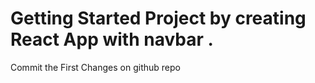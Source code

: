 # Getting Started Project by creating React App with navbar .
Commit the First Changes on github repo
